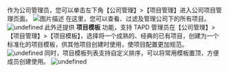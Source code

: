 作为公司管理员，您可以单击左下角【公司管理】>【项目管理】进入公司项目管理页面。
![图片描述](https://main.qcloudimg.com/raw/3d11e764c8aa024482ae7737994579d8.png)
在这里，您可以查看、过滤及管理公司下的所有项目。
![undefined](https://main.qcloudimg.com/raw/a07cc6aa84ae82be9da2d450a43b8a4c.png)
此外还提供 **项目模板** 功能，支持 TAPD 管理员在【公司管理】>【项目管理】>【项目模板】，选择将一个成熟的、经典的已有项目，创建为一个标准化的项目模板，供其他项目创建时使用，使项目配置更加规范。
![undefined](https://main.qcloudimg.com/raw/eaa19560dd34a5841ac60b8a80d41c4a.png)
同时，项目模板列表支持自定义排序，可以将常用模板置顶，方便成员创建使用。
![undefined](https://main.qcloudimg.com/raw/7aa83dd39065e7d6f18b8df418dcd481.png)
